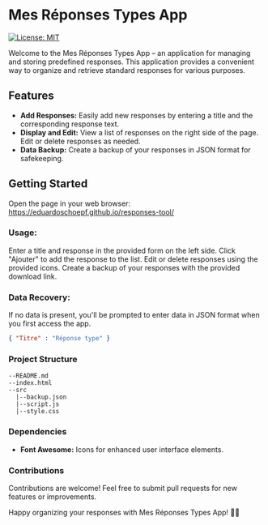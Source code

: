 # Mes Réponses Types App

[![License: MIT](https://img.shields.io/badge/License-MIT-yellow.svg)](https://opensource.org/licenses/MIT)

Welcome to the Mes Réponses Types App – an application for managing and storing predefined responses. This application provides a convenient way to organize and retrieve standard responses for various purposes.

## Features

- **Add Responses:** Easily add new responses by entering a title and the corresponding response text.
- **Display and Edit:** View a list of responses on the right side of the page. Edit or delete responses as needed.
- **Data Backup:** Create a backup of your responses in JSON format for safekeeping.

## Getting Started

Open the page in your web browser: https://eduardoschoepf.github.io/responses-tool/

### Usage:

Enter a title and response in the provided form on the left side.
Click "Ajouter" to add the response to the list.
Edit or delete responses using the provided icons.
Create a backup of your responses with the provided download link.

### Data Recovery:

If no data is present, you'll be prompted to enter data in JSON format when you first access the app.

```json
{ "Titre" : "Réponse type" }
```

### Project Structure

```
--README.md
--index.html
--src
  |--backup.json
  |--script.js
  |--style.css
```

### Dependencies

- **Font Awesome:** Icons for enhanced user interface elements.

### Contributions

Contributions are welcome! Feel free to submit pull requests for new features or improvements.

Happy organizing your responses with Mes Réponses Types App! 📝✨

